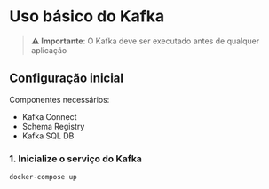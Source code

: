 # Uso básico do Kafka

> **⚠️ Importante**: O Kafka deve ser executado antes de qualquer aplicação

## Configuração inicial

Componentes necessários:

* Kafka Connect
* Schema Registry
* Kafka SQL DB

### 1. Inicialize o serviço do Kafka

```shell
docker-compose up
```

